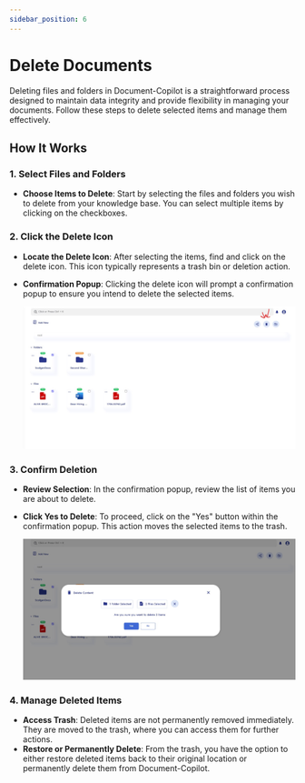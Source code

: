 ```yaml
---
sidebar_position: 6
---
```


# Delete Documents

Deleting files and folders in Document-Copilot is a straightforward process designed to maintain data integrity and provide flexibility in managing your documents. Follow these steps to delete selected items and manage them effectively.

## How It Works

### 1. Select Files and Folders

- **Choose Items to Delete**: Start by selecting the files and folders you wish to delete from your knowledge base. You can select multiple items by clicking on the checkboxes.

### 2. Click the Delete Icon

- **Locate the Delete Icon**: After selecting the items, find and click on the delete icon. This icon typically represents a trash bin or deletion action.
- **Confirmation Popup**: Clicking the delete icon will prompt a confirmation popup to ensure you intend to delete the selected items.

  ![delete_icon](../../static/img/co-pilot/delete_filesfolder.jpg)

### 3. Confirm Deletion

- **Review Selection**: In the confirmation popup, review the list of items you are about to delete.
- **Click Yes to Delete**: To proceed, click on the "Yes" button within the confirmation popup. This action moves the selected items to the trash.

  ![confirm delete](../../static/img/co-pilot/confirm_delete_filesnfolders.jpg)

### 4. Manage Deleted Items

- **Access Trash**: Deleted items are not permanently removed immediately. They are moved to the trash, where you can access them for further actions.
- **Restore or Permanently Delete**: From the trash, you have the option to either restore deleted items back to their original location or permanently delete them from Document-Copilot.
